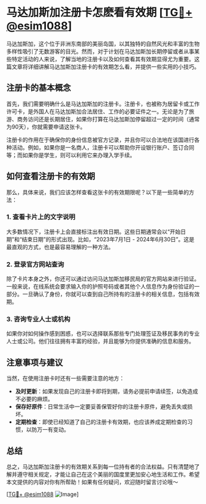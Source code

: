 # 马达加斯加注册卡怎麽看有效期 [[TG💪+ @esim1088](https://t.me/s/esim1088)]

马达加斯加，这个位于非洲东南部的美丽岛国，以其独特的自然风光和丰富的生物多样性吸引了无数游客的目光。然而，对于计划在马达加斯加长期停留或者从事某些特定活动的人来说，了解当地的注册卡以及如何查看其有效期显得尤为重要。这篇文章将详细讲解马达加斯加注册卡的有效期怎么看，并提供一些实用的小技巧。

## 注册卡的基本概念

首先，我们需要明确什么是马达加斯加的注册卡。注册卡，也被称为居留卡或工作许可卡，是外国人在马达加斯加合法居住、工作的必要证件之一。无论是为了旅游、商务访问还是长期居住，如果你打算在马达加斯加停留超过一定的时间（通常为90天），你就需要申请这张卡。

注册卡的作用在于确保你的身份信息被官方记录，并且你可以合法地在该国进行各种活动。例如，如果你是一名商人，注册卡可以帮助你开设银行账户、签订合同等；而如果你是学生，则可以利用它来办理入学手续。

## 如何查看注册卡的有效期

那么，具体来说，我们应该怎样查看这张卡的有效期限呢？以下是一些简单的方法：

### 1. 查看卡片上的文字说明

大多数情况下，注册卡上会直接标注出有效日期。这些日期通常会以“开始日期”和“结束日期”的形式出现。比如，“2023年7月1日 - 2024年6月30日”。这是最直观的方式，也是最容易理解的一种方法。

### 2. 登录官方网站查询

除了卡片本身之外，你还可以通过访问马达加斯加移民局的官方网站来进行验证。一般来说，在线系统会要求输入你的护照号码或者其他个人信息作为身份验证的一部分。一旦确认了身份，你就可以查到自己所持有的注册卡的相关信息，包括有效期。

### 3. 咨询专业人士或机构

如果你对如何操作感到困惑，也可以选择联系那些专门处理签证及移民事务的专业人士或公司。他们往往拥有丰富的经验，并且能够为你提供准确的信息和服务。

## 注意事项与建议

当然，在使用注册卡时还有一些需要注意的地方：

- **及时更新**：如果发现自己的注册卡即将到期，请务必提前申请续签，以免造成不必要的麻烦。
- **保存好原件**：日常生活中一定要妥善保管好你的注册卡原件，避免丢失或损坏。
- **定期检查**：即使已经知道了自己的注册卡有效期，也应该养成定期检查的习惯，以防万一有变动。

## 总结

总之，马达加斯加注册卡的有效期关系到每一位持有者的合法权益。只有清楚地了解并遵守相关规定，才能让自己在这个美丽的国度里更加安心地生活和工作。希望本文提供的内容对你有所帮助！如果有任何疑问，欢迎随时留言讨论哦～

[[TG💪+ @esim1088](https://t.me/s/esim1088) ![Image](https://i.postimg.cc/4NQfJmqS/Snipaste-2025-05-13-00-14-12.png)]